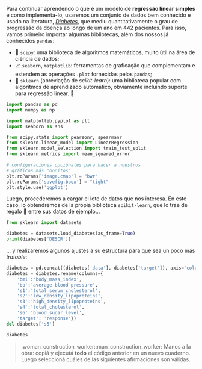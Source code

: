 Para continuar aprendendo o que é um modelo de **regressão linear simples** e como implementá-lo, usaremos um conjunto de dados bem conhecido e usado na literatura, [_Diabetes_](https://www4.stat.ncsu.edu/~boos/var.select/diabetes.html), que mediu quantitativamente o grau de progressão da doença ao longo de um ano em 442 pacientes. Para isso, vamos primeiro importar algumas bibliotecas, além dos nossos já conhecidos `pandas`:
 
  * 🔢 `scipy`: uma biblioteca de algoritmos matemáticos, muito útil na área de ciência de dados;
  * 📈 `seaborn`, `matplotlib`: ferramentas de graficação que complementam e estendem as operações `.plot` fornecidas pelos `pandas`;
  * 🤖 `sklearn` (abreviação de _scikit-learn_): uma biblioteca popular com algoritmos de aprendizado automático, obviamente incluindo suporte para regressão linear. 🎊


```python
import pandas as pd
import numpy as np

import matplotlib.pyplot as plt
import seaborn as sns

from scipy.stats import pearsonr, spearmanr
from sklearn.linear_model import LinearRegression
from sklearn.model_selection import train_test_split
from sklearn.metrics import mean_squared_error

# configuraciones opcionales para hacer a nuestros 
# gráficos más "bonitos"
plt.rcParams['image.cmap'] = "bwr"
plt.rcParams['savefig.bbox'] = "tight"
plt.style.use('ggplot')
```

Luego, procederemos a cargar el lote de datos que nos interesa. En este caso, lo obtendremos de la propia biblioteca `scikit-learn`, que lo trae de regalo 🎁 entre sus datos de ejemplo...

```python
from sklearn import datasets

diabetes = datasets.load_diabetes(as_frame=True)
print(diabetes['DESCR']) 
```

... y realizaremos algunos ajustes a su estructura para que sea un poco más _tratable_: 

```python
diabetes = pd.concat((diabetes['data'], diabetes['target']), axis='columns')
diabetes = diabetes.rename(columns={
    'bmi':'body_mass_index',
    'bp':'average blood pressure',
    's1':'total_serum_cholesterol',
    's2':'low_density_lipoproteins',
    's3':'high_density_lipoproteins',
    's4':'total_cholesterol',
    's6':'blood_sugar_level',
    'target': 'response'})
del diabetes['s5']

diabetes
```

> :woman_construction_worker::man_construction_worker: Manos a la obra: copiá y ejecutá **todo** el código anterior en un nuevo cuaderno. Luego seleccioná cuáles de las siguientes afirmaciones son válidas. 
